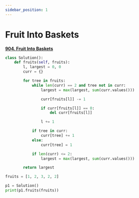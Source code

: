 ```yaml
---
sidebar_position: 1
---
```


# Fruit Into Baskets

**[904. Fruit Into Baskets](https://leetcode.com/problems/fruit-into-baskets/)**

```python title="Output: 4"
class Solution():
    def fruits(self, fruits):
        l, largest = 0, 0
        curr = {}

        for tree in fruits:
            while len(curr) == 2 and tree not in curr:
                largest = max(largest, sum(curr.values()))

                curr[fruits[l]] -= 1

                if curr[fruits[l]] == 0:
                    del curr[fruits[l]]

                l += 1

            if tree in curr:
                curr[tree] += 1
            else:
                curr[tree] = 1

            if len(curr) <= 2:
                largest = max(largest, sum(curr.values()))

        return largest

fruits = [1, 2, 3, 2, 2]

p1 = Solution()
print(p1.fruits(fruits))
```
